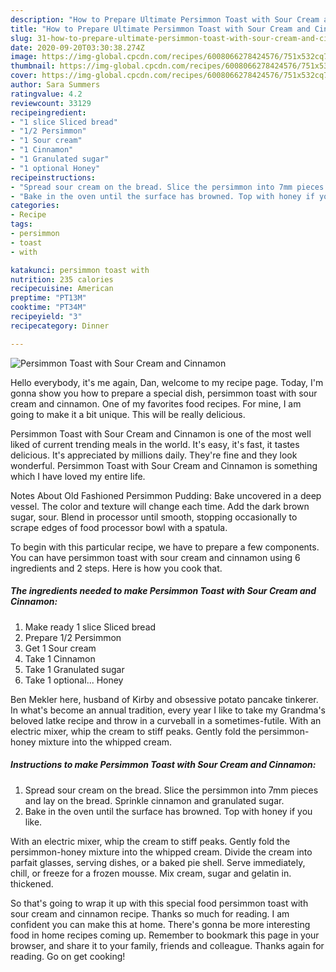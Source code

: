 ```yaml
---
description: "How to Prepare Ultimate Persimmon Toast with Sour Cream and Cinnamon"
title: "How to Prepare Ultimate Persimmon Toast with Sour Cream and Cinnamon"
slug: 31-how-to-prepare-ultimate-persimmon-toast-with-sour-cream-and-cinnamon
date: 2020-09-20T03:30:38.274Z
image: https://img-global.cpcdn.com/recipes/6008066278424576/751x532cq70/persimmon-toast-with-sour-cream-and-cinnamon-recipe-main-photo.jpg
thumbnail: https://img-global.cpcdn.com/recipes/6008066278424576/751x532cq70/persimmon-toast-with-sour-cream-and-cinnamon-recipe-main-photo.jpg
cover: https://img-global.cpcdn.com/recipes/6008066278424576/751x532cq70/persimmon-toast-with-sour-cream-and-cinnamon-recipe-main-photo.jpg
author: Sara Summers
ratingvalue: 4.2
reviewcount: 33129
recipeingredient:
- "1 slice Sliced bread"
- "1/2 Persimmon"
- "1 Sour cream"
- "1 Cinnamon"
- "1 Granulated sugar"
- "1 optional Honey"
recipeinstructions:
- "Spread sour cream on the bread. Slice the persimmon into 7mm pieces and lay on the bread. Sprinkle cinnamon and granulated sugar."
- "Bake in the oven until the surface has browned. Top with honey if you like."
categories:
- Recipe
tags:
- persimmon
- toast
- with

katakunci: persimmon toast with 
nutrition: 235 calories
recipecuisine: American
preptime: "PT13M"
cooktime: "PT34M"
recipeyield: "3"
recipecategory: Dinner

---
```



![Persimmon Toast with Sour Cream and Cinnamon](https://img-global.cpcdn.com/recipes/6008066278424576/751x532cq70/persimmon-toast-with-sour-cream-and-cinnamon-recipe-main-photo.jpg)

Hello everybody, it's me again, Dan, welcome to my recipe page. Today, I'm gonna show you how to prepare a special dish, persimmon toast with sour cream and cinnamon. One of my favorites food recipes. For mine, I am going to make it a bit unique. This will be really delicious.

Persimmon Toast with Sour Cream and Cinnamon is one of the most well liked of current trending meals in the world. It's easy, it's fast, it tastes delicious. It's appreciated by millions daily. They're fine and they look wonderful. Persimmon Toast with Sour Cream and Cinnamon is something which I have loved my entire life.

Notes About Old Fashioned Persimmon Pudding: Bake uncovered in a deep vessel. The color and texture will change each time. Add the dark brown sugar, sour. Blend in processor until smooth, stopping occasionally to scrape edges of food processor bowl with a spatula.


To begin with this particular recipe, we have to prepare a few components. You can have persimmon toast with sour cream and cinnamon using 6 ingredients and 2 steps. Here is how you cook that.

<!--inarticleads1-->

##### The ingredients needed to make Persimmon Toast with Sour Cream and Cinnamon:

1. Make ready 1 slice Sliced bread
1. Prepare 1/2 Persimmon
1. Get 1 Sour cream
1. Take 1 Cinnamon
1. Take 1 Granulated sugar
1. Take 1 optional... Honey


Ben Mekler here, husband of Kirby and obsessive potato pancake tinkerer. In what&#39;s become an annual tradition, every year I like to take my Grandma&#39;s beloved latke recipe and throw in a curveball in a sometimes-futile. With an electric mixer, whip the cream to stiff peaks. Gently fold the persimmon-honey mixture into the whipped cream. 

<!--inarticleads2-->

##### Instructions to make Persimmon Toast with Sour Cream and Cinnamon:

1. Spread sour cream on the bread. Slice the persimmon into 7mm pieces and lay on the bread. Sprinkle cinnamon and granulated sugar.
1. Bake in the oven until the surface has browned. Top with honey if you like.


With an electric mixer, whip the cream to stiff peaks. Gently fold the persimmon-honey mixture into the whipped cream. Divide the cream into parfait glasses, serving dishes, or a baked pie shell. Serve immediately, chill, or freeze for a frozen mousse. Mix cream, sugar and gelatin in. thickened. 

So that's going to wrap it up with this special food persimmon toast with sour cream and cinnamon recipe. Thanks so much for reading. I am confident you can make this at home. There's gonna be more interesting food in home recipes coming up. Remember to bookmark this page in your browser, and share it to your family, friends and colleague. Thanks again for reading. Go on get cooking!
